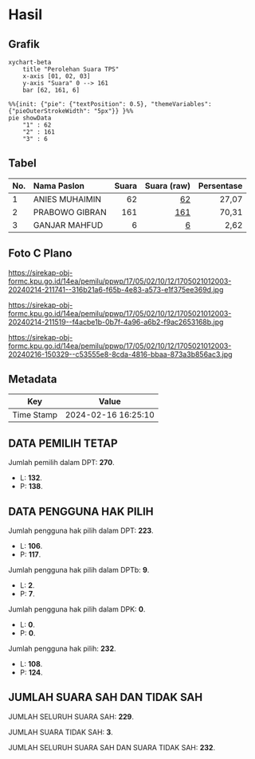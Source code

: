 # Hasil

## Grafik

```mermaid
xychart-beta
    title "Perolehan Suara TPS"
    x-axis [01, 02, 03]
    y-axis "Suara" 0 --> 161
    bar [62, 161, 6]
```

```mermaid
%%{init: {"pie": {"textPosition": 0.5}, "themeVariables": {"pieOuterStrokeWidth": "5px"}} }%%
pie showData
    "1" : 62
    "2" : 161
    "3" : 6
```

## Tabel

| No. | Nama Paslon    | Suara | Suara (raw) | Persentase |
|:--- |:-------------- | -----:| -----------:| ----------:|
| 1   | ANIES MUHAIMIN | 62    | [62][p-1]   | 27,07      |
| 2   | PRABOWO GIBRAN | 161   | [161][p-2]  | 70,31      |
| 3   | GANJAR MAHFUD  | 6     | [6][p-3]    | 2,62       |


[p-1]: https://github.com/gigit-pemilu/pemilu-2024-17-bengkulu/blob/main/pilpres/hitung-suara/sub/17-bengkulu/sub/05-seluma/sub/02-seluma/sub/1012-talang-saling/sub/003-tps/sub/paslon-1.txt
[p-2]: https://github.com/gigit-pemilu/pemilu-2024-17-bengkulu/blob/main/pilpres/hitung-suara/sub/17-bengkulu/sub/05-seluma/sub/02-seluma/sub/1012-talang-saling/sub/003-tps/sub/paslon-2.txt
[p-3]: https://github.com/gigit-pemilu/pemilu-2024-17-bengkulu/blob/main/pilpres/hitung-suara/sub/17-bengkulu/sub/05-seluma/sub/02-seluma/sub/1012-talang-saling/sub/003-tps/sub/paslon-3.txt

## Foto C Plano

https://sirekap-obj-formc.kpu.go.id/14ea/pemilu/ppwp/17/05/02/10/12/1705021012003-20240214-211741--316b21a6-f65b-4e83-a573-e1f375ee369d.jpg

https://sirekap-obj-formc.kpu.go.id/14ea/pemilu/ppwp/17/05/02/10/12/1705021012003-20240214-211519--f4acbe1b-0b7f-4a96-a6b2-f9ac2653168b.jpg

https://sirekap-obj-formc.kpu.go.id/14ea/pemilu/ppwp/17/05/02/10/12/1705021012003-20240216-150329--c53555e8-8cda-4816-bbaa-873a3b856ac3.jpg


## Metadata

| Key        | Value               |
| ---------- | ------------------- |
| Time Stamp | 2024-02-16 16:25:10 |


## DATA PEMILIH TETAP

Jumlah pemilih dalam DPT: **270**.
 * L: **132**.
 * P: **138**.

## DATA PENGGUNA HAK PILIH

Jumlah pengguna hak pilih dalam DPT: **223**.
 * L: **106**.
 * P: **117**.

Jumlah pengguna hak pilih dalam DPTb: **9**.
 * L: **2**.
 * P: **7**.

Jumlah pengguna hak pilih dalam DPK: **0**.
 * L: **0**.
 * P: **0**.

Jumlah pengguna hak pilih: **232**.
 * L: **108**.
 * P: **124**.

## JUMLAH SUARA SAH DAN TIDAK SAH

JUMLAH SELURUH SUARA SAH: **229**.

JUMLAH SUARA TIDAK SAH: **3**.

JUMLAH SELURUH SUARA SAH DAN SUARA TIDAK SAH: **232**.


